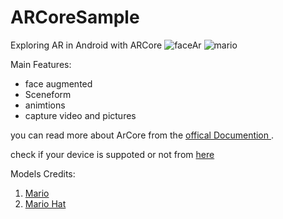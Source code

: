 # ARCoreSample
Exploring AR in Android with ARCore 
![faceAr](https://i.ibb.co/WpzZHmJ/Untitled-2.png) ![mario](https://i.ibb.co/wsCVKZP/ezgif-com-gif-maker.gif)

  Main Features: 
  - face augmented 
  - Sceneform 
  - animtions 
  - capture video and pictures


you can read more about ArCore from the [offical Documention ](https://developers.google.com/ar/develop/java/quickstart).

check if your device is suppoted or not from [here ](https://developers.google.com/ar/discover/supported-devices) 

Models Credits:
1. [Mario](https://www.turbosquid.com/3d-models/3d-mario-character-model-1308280)
2. [Mario Hat](https://sketchfab.com/3d-models/marios-cap-super-mario-bros-82bcc48237ec4ff98ce770de60913d26)


